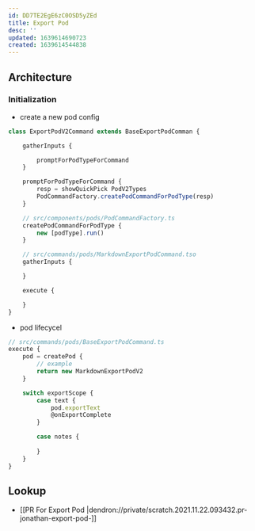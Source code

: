 ```yaml
---
id: DD7TE2EgE6zC0OSD5yZEd
title: Export Pod
desc: ''
updated: 1639614690723
created: 1639614544838
---
```



## Architecture

### Initialization

- create a new pod config
```ts
class ExportPodV2Command extends BaseExportPodComman { 

    gatherInputs {

        promptForPodTypeForCommand
    }

    promptForPodTypeForCommand {
        resp = showQuickPick PodV2Types
        PodCommandFactory.createPodCommandForPodType(resp)
    }

    // src/components/pods/PodCommandFactory.ts
    createPodCommandForPodType {
        new [podType].run()
    }

    // src/commands/pods/MarkdownExportPodCommand.tso
    gatherInputs {

    }

    execute {

    }
}
```

- pod lifecycel
```ts
// src/commands/pods/BaseExportPodCommand.ts
execute {
    pod = createPod {
        // example
        return new MarkdownExportPodV2
    }

    switch exportScope {
        case text {
            pod.exportText
            @onExportComplete
        }

        case notes {
            
        }
    }
}
```

## Lookup
- [[PR For Export Pod |dendron://private/scratch.2021.11.22.093432.pr-jonathan-export-pod-]]
